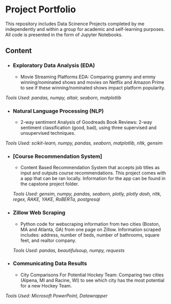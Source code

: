 # Project Portfolio
This repository includes Data Scinence Projects completed by me independently and within a group for academic and self-learning purposes. All code is presented in the form of Jupyter Notebooks.

## Content
* ### Exploratory Data Analysis (EDA)
  * Movie Streaming Platforms EDA: Comparing grammy and emmy winning/nominated shows and movies on Netflix and Amazon Prime to see if these winning/nominated shows impact platform popularity.

*Tools Used: pandas, numpy, altair, seaborn, matplotlib*

* ### Natural Language Processing (NLP)
  * 2-way sentiment Analysis of Goodreads Book Reviews: 2-way sentiment classification (good, bad), using three supervised and unsupervised techniques.

*Tools Used: scikit-learn, numpy, pandas, seaborn, matplotlib, nltk, gensim*

* ### [Course Recommendation System]
  * Content Based Recommendation System that accepts job titles as input and outputs course recommendations. This project comes with a app that can be ran locally. Information for the app can be found in the capstone project folder.
  
  *Tools Used: gensim, numpy, pandas, seaborn, plotly, plotly dash, nltk, regex, RAKE, YAKE, RoBERTa, postgresql*

* ### Zillow Web Scraping
  * Python code for webscraping information from two cities (Boston, MA and Atlanta, GA) from one page on Zillow. Information scraped includes: address, number of beds, number of bathrooms, square feet, and realtor company. 
  
  *Tools Used: pandas, beautifulsoup, numpy, requests*
  
* ### Communicating Data Results
  * City Comparisons For Potential Hockey Team: Comparing two cities (Alpena, MI and Racine, WI) to see which city has the most potential for a new Hockey Team.

*Tools Used: Microsoft PowerPoint, Datawrapper*
